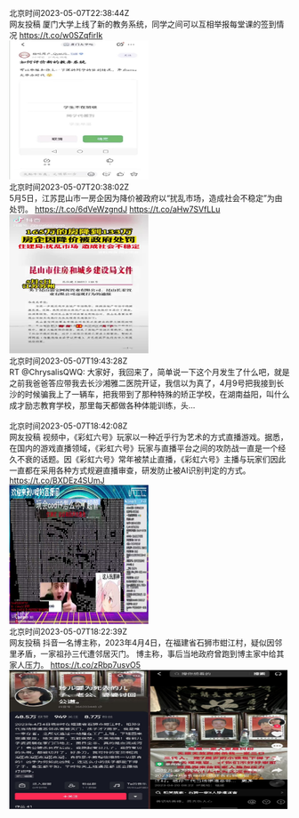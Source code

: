 北京时间2023-05-07T22:38:44Z<br>网友投稿
厦门大学上线了新的教务系统，同学之间可以互相举报每堂课的签到情况 https://t.co/w0SZqfirIk<br><img src='/temp/2023/1655220625353367552_0.jpg' width='250' height='250'><br>北京时间2023-05-07T20:38:02Z<br>5月5日，江苏昆山市一房企因为降价被政府以“扰乱市场，造成社会不稳定”为由处罚。 https://t.co/6dVeWzgndJ https://t.co/aHw7SVfLLu<br><img src='/temp/2023/1655190251730501633_0.jpg' width='250' height='250'><br>北京时间2023-05-07T19:43:28Z<br>RT @ChrysalisQWQ: 大家好，我回来了，简单说一下这个月发生了什么吧，就是之前我爸爸答应带我去长沙湘雅二医院开证，我信以为真了，4月9号把我接到长沙的时候骗我上了一辆车，把我带到了那种特殊的矫正学校，在湖南益阳，叫什么成才励志教育学校，那里每天都做各种体能训练，头…<br><br>北京时间2023-05-07T18:42:08Z<br>网友投稿 
视频中，《彩虹六号》玩家以一种近乎行为艺术的方式直播游戏。据悉，在国内的游戏直播领域，《彩虹六号》玩家与直播平台之间的攻防战一直是一个经久不衰的话题。因《彩虹六号》常年被禁止直播，《彩虹六号》主播与玩家们因此一直都在采用各种方式规避直播审查，研发防止被AI识别判定的方式。 https://t.co/BXDEz4SUmJ<br><img src='/temp/2023/1655161082002960385_0.jpg' width='250' height='250'><br>北京时间2023-05-07T18:22:39Z<br>网友投稿
抖音一名博主称，2023年4月4日，在福建省石狮市蚶江村，疑似因邻里矛盾，一家祖孙三代遭邻居灭门。
博主称，事后当地政府曾跑到博主家中给其家人压力。 https://t.co/zRbp7usvO5<br><img src='/temp/2023/1655156180447109121_0.jpg' width='250' height='250'><img src='/temp/2023/1655156180447109121_1.jpg' width='250' height='250'><br>